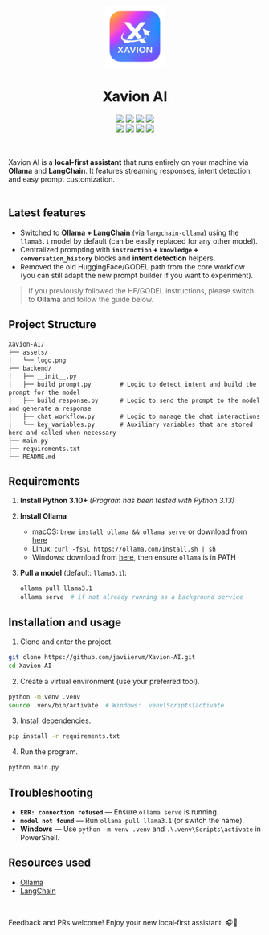 <div align="center"> 
   <img width="120" height="120" alt="Xavion AI logo" src="assets/logo.png" /> 
   <h1 align="center">Xavion AI</h1> 
   <img src="https://img.shields.io/github/last-commit/javiiervm/Xavion-AI" /> 
   <img src="https://img.shields.io/badge/platform-linux%20%7C%20windows%20%7C%20macos-lightgrey" /> 
   <img src="https://img.shields.io/github/issues/javiiervm/Xavion-AI" /> 
   <img src="https://img.shields.io/github/stars/javiiervm/Xavion-AI" /> 
   <br />
   <img src="https://img.shields.io/badge/python-3.10%2B-yellow" /> 
   <img src="https://img.shields.io/badge/ollama-0.5.3-blue" /> 
   <img src="https://img.shields.io/badge/langchain-0.3.27-green" /> 
   <img src="https://img.shields.io/badge/sqlalchemy-2.0.43-orange" /> 
</div>
<br /><br />

Xavion AI is a **local-first assistant** that runs entirely on your machine via **Ollama** and **LangChain**. It features streaming responses, intent detection, and easy prompt customization.
<br /><br />

## Latest features
* Switched to **Ollama + LangChain** (via `langchain-ollama`) using the `llama3.1` model by default (can be easily replaced for any other model).
* Centralized prompting with **`instruction` + `knowledge` + `conversation_history`** blocks and **intent detection** helpers.
* Removed the old HuggingFace/GODEL path from the core workflow (you can still adapt the new prompt builder if you want to experiment).

> If you previously followed the HF/GODEL instructions, please switch to **Ollama** and follow the guide below.

## Project Structure
```
Xavion-AI/
├── assets/
│   └── logo.png
├── backend/
│   ├── __init__.py
│   ├── build_prompt.py        # Logic to detect intent and build the prompt for the model
│   ├── build_response.py      # Logic to send the prompt to the model and generate a response
│   ├── chat_workflow.py       # Logic to manage the chat interactions
│   └── key_variables.py       # Auxiliary variables that are stored here and called when necessary
├── main.py
├── requirements.txt
└── README.md
```

## Requirements

1. **Install Python 3.10+**  *(Program has been tested with Python 3.13)*
2. **Install Ollama**

   * macOS: `brew install ollama && ollama serve` or download from [here](https://ollama.com/download/mac)
   * Linux: `curl -fsSL https://ollama.com/install.sh | sh`
   * Windows: download from [here](https://ollama.com/download/windows), then ensure `ollama` is in PATH
3. **Pull a model** (default: `llama3.1`):

   ```bash
   ollama pull llama3.1
   ollama serve  # if not already running as a background service
   ```

## Installation and usage
1. Clone and enter the project.
```bash
git clone https://github.com/javiiervm/Xavion-AI.git
cd Xavion-AI
```

2. Create a virtual environment (use your preferred tool).
```bash
python -m venv .venv
source .venv/bin/activate  # Windows: .venv\Scripts\activate
```

3. Install dependencies.
```bash
pip install -r requirements.txt
```

4. Run the program.
```bash
python main.py
```

## Troubleshooting

* **`ERR: connection refused`** — Ensure `ollama serve` is running.
* **`model not found`** — Run `ollama pull llama3.1` (or switch the name).
* **Windows** — Use `python -m venv .venv` and `.\.venv\Scripts\activate` in PowerShell.

## Resources used

* [Ollama](https://ollama.com)
* [LangChain](https://python.langchain.com)

<br />

Feedback and PRs welcome! Enjoy your new local‑first assistant. 🎧🤖

